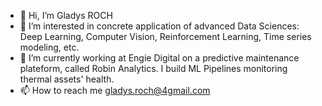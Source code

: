 - 👋 Hi, I’m Gladys ROCH
- 👀 I’m interested in concrete application of advanced Data Sciences: Deep Learning, Computer Vision, Reinforcement Learning, Time series modeling, etc.
- 🌱 I’m currently working at Engie Digital on a predictive maintenance plateform, called Robin Analytics. I build ML Pipelines monitoring thermal assets' health.
- 📫 How to reach me gladys.roch@4gmail.com
